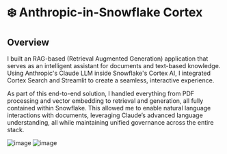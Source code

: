 # ❄️ Anthropic-in-Snowflake Cortex

## Overview
I built an RAG-based (Retrieval Augmented Generation) application that serves as an intelligent assistant for documents and text-based knowledge. Using Anthropic's Claude LLM inside Snowflake's Cortex AI, I integrated Cortex Search and Streamlit to create a seamless, interactive experience.

As part of this end-to-end solution, I handled everything from PDF processing and vector embedding to retrieval and generation, all fully contained within Snowflake. This allowed me to enable natural language interactions with documents, leveraging Claude’s advanced language understanding, all while maintaining unified governance across the entire stack.

![image](https://github.com/user-attachments/assets/e3185f6c-5522-44c4-9086-ed5b77539e8a)
![image](https://github.com/user-attachments/assets/e9390949-61d5-42d3-978f-776c8aeff970)
